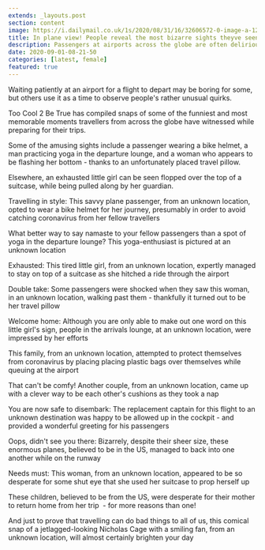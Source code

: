 ```yaml
---
extends: _layouts.post
section: content
image: https://i.dailymail.co.uk/1s/2020/08/31/16/32606572-0-image-a-122_1598887010139.jpg 
title: In plane view! People reveal the most bizarre sights theyve seen at airports 
description: Passengers at airports across the globe are often deliriously tired - and great sources of entertainment! Too Cool 2 Be True has compiled snaps of some of the funniest things people have witnessed. 
date: 2020-09-01-08-21-50 
categories: [latest, female] 
featured: true 
--- 
```

Waiting patiently at an airport for a flight to depart may be boring for some, but others use it as a time to observe people's rather unusual quirks. 

Too Cool 2 Be True has compiled snaps of some of the funniest and most memorable moments travellers from across the globe have witnessed while preparing for their trips. 

Some of the amusing sights include a passenger wearing a bike helmet, a man practicing yoga in the departure lounge, and a woman who appears to be flashing her bottom - thanks to an unfortunately placed travel pillow. 

Elsewhere, an exhausted little girl can be seen flopped over the top of a suitcase, while being pulled along by her guardian.  

Travelling in style: This savvy plane passenger, from an unknown location, opted to wear a bike helmet for her journey, presumably in order to avoid catching coronavirus from her fellow travellers

What better way to say namaste to your fellow passengers than a spot of yoga in the departure lounge? This yoga-enthusiast is pictured at an unknown location

Exhausted: This tired little girl, from an unknown location, expertly managed to stay on top of a suitcase as she hitched a ride through the airport 

Double take: Some passengers were shocked when they saw this woman, in an unknown location, walking past them - thankfully it turned out to be her travel pillow

Welcome home: Although you are only able to make out one word on this little girl's sign, people in the arrivals lounge, at an unknown location, were impressed by her efforts

This family, from an unknown location, attempted to protect themselves from coronavirus by placing placing plastic bags over themselves while queuing at the airport

That can't be comfy! Another couple, from an unknown location, came up with a clever way to be each other's cushions as they took a nap

You are now safe to disembark: The replacement captain for this flight to an unknown destination was happy to be allowed up in the cockpit - and provided a wonderful greeting for his passengers

Oops, didn't see you there: Bizarrely, despite their sheer size, these enormous planes, believed to be in the US, managed to back into one another while on the runway

Needs must: This woman, from an unknown location, appeared to be so desperate for some shut eye that she used her suitcase to prop herself up

These children, believed to be from the US, were desperate for their mother to return home from her trip  - for more reasons than one!

And just to prove that travelling can do bad things to all of us, this comical snap of a jetlagged-looking Nicholas Cage with a smiling fan, from an unknown location, will almost certainly brighten your day

